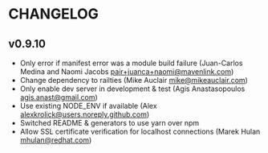 # CHANGELOG

## v0.9.10

 * Only error if manifest error was a module build failure (Juan-Carlos Medina and Naomi Jacobs <pair+juanca+naomi@mavenlink.com>)
 * Change dependency to railties (Mike Auclair <mike@mikeauclair.com>)
 * Only enable dev server in development & test (Agis Anastasopoulos <agis.anast@gmail.com>)
 * Use existing NODE_ENV if available (Alex <alexkrolick@users.noreply.github.com>)
 * Switched README & generators to use yarn over npm
 * Allow SSL certificate verification for localhost connections (Marek Hulan <mhulan@redhat.com>)
